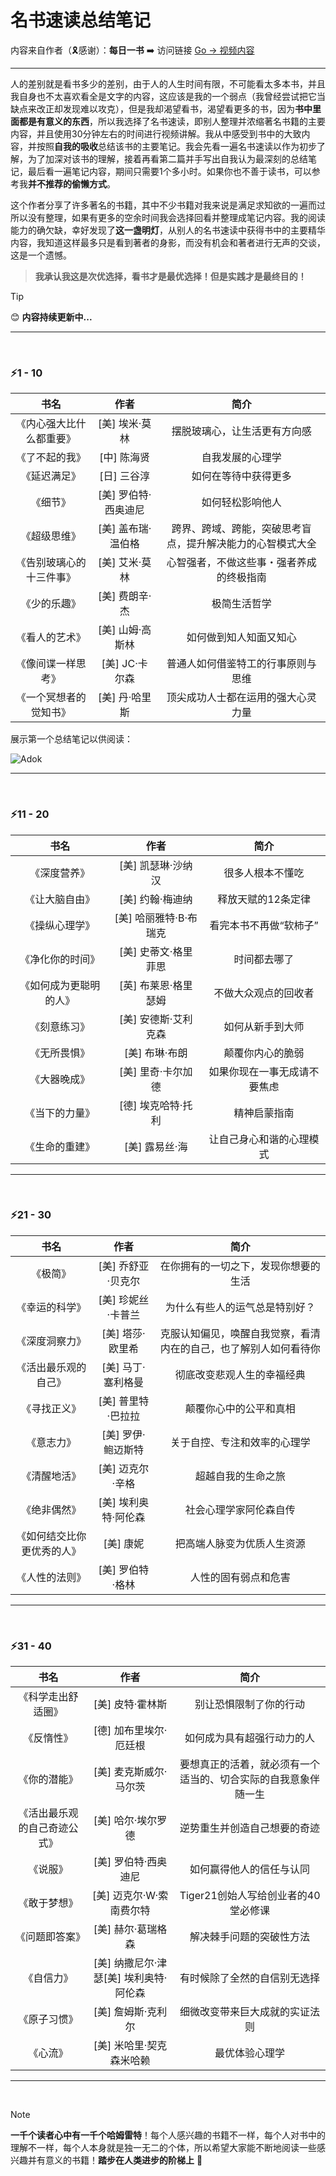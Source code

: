# 名书速读总结笔记

内容来自作者（🎗️感谢）：**每日一书**  ➡️  访问链接 [Go -> 视频内容](https://www.youtube.com/@MeiRiYiShu)

---

人的差别就是看书多少的差别，由于人的人生时间有限，不可能看太多本书，并且我自身也不太喜欢看全是文字的内容，这应该是我的一个弱点（我曾经尝试把它当缺点来改正却发现难以攻克），但是我却渴望看书，渴望看更多的书，因为**书中里面都是有意义的东西**，所以我选择了名书速读，即别人整理并浓缩著名书籍的主要内容，并且使用30分钟左右的时间进行视频讲解。我从中感受到书中的大致内容，并按照**自我的吸收**总结该书的主要笔记。我会先看一遍名书速读以作为初步了解，为了加深对该书的理解，接着再看第二篇并手写出自我认为最深刻的总结笔记，最后看一遍笔记内容，期间只需要1个多小时。如果你也不善于读书，可以参考我**并不推荐的偷懒方式**。

这个作者分享了许多著名的书籍，其中不少书籍对我来说是满足求知欲的一遍而过所以没有整理，如果有更多的空余时间我会选择回看并整理成笔记内容。我的阅读能力的确欠缺，幸好发现了**这一盏明灯**，从别人的名书速读中获得书中的主要精华内容，我知道这样最多只是看到著者的身影，而没有机会和著者进行无声的交谈，这是一个遗憾。

> **我承认我这是次优选择，看书才是最优选择！但是实践才是最终目的！**

> [!TIP]
> 😊 **内容持续更新中...**

---
<br>

### ⚡1 - 10

| 书名 | 作者 | 简介 |
| :--: | :--: | :--: |
| 《内心强大比什么都重要》 |    [美] 埃米·莫林    | 摆脱玻璃心，让生活更有方向感 |
| 《了不起的我》 |     [中] 陈海贤      | 自我发展的心理学 |
| 《延迟满足》 |     [日] 三谷淳      | 如何在等待中获得更多 |
| 《细节》 | [美] 罗伯特·西奥迪尼 | 如何轻松影响他人 |
| 《超级思维》 |  [美] 盖布瑞·温伯格  | 跨界、跨域、跨能，突破思考盲点，提升解决能力的心智模式大全 |
| 《告别玻璃心的十三件事》 |    [美] 艾米·莫林    | 心智强者，不做这些事・强者养成的终极指南 |
| 《少的乐趣》 |    [美] 费朗辛·杰    | 极简生活哲学 |
| 《看人的艺术》 |   [美] 山姆·高斯林   | 如何做到知人知面又知心 |
| 《像间谍一样思考》 |    [美] JC·卡尔森    | 普通人如何借鉴特工的行事原则与思维 |
| 《一个冥想者的觉知书》 |    [美] 丹·哈里斯    | 顶尖成功人士都在运用的强大心灵力量 |

展示第一个总结笔记以供阅读：

![Adok](https://github.com/PM-Geeker-ORG/Adok/assets/143123392/644e2c3e-a782-474d-8358-acd900414bac)

---
<br>

### ⚡11 - 20

| 书名 | 作者 | 简介 |
| :--: | :--: | :--: |
| 《深度营养》 |    [美] 凯瑟琳·沙纳汉    | 很多人根本不懂吃 |
| 《让大脑自由》 | [美] 约翰·梅迪纳 | 释放天赋的12条定律 |
| 《操纵心理学》 | [美] 哈丽雅特·B·布瑞克 | 看完本书不再做“软柿子” |
| 《净化你的时间》 |  [美] 史蒂文·格里菲思  | 时间都去哪了 |
| 《如何成为更聪明的人》 |  [英] 布莱恩·格里瑟姆  | 不做大众观点的回收者 |
| 《刻意练习》 |    [美] 安德斯·艾利克森    | 如何从新手到大师 |
| 《无所畏惧》 |    [美] 布琳·布朗    | 颠覆你内心的脆弱 |
| 《大器晚成》 |   [美] 里奇·卡尔加德   | 如果你现在一事无成请不要焦虑 |
| 《当下的力量》 |    [德] 埃克哈特·托利    | 精神启蒙指南 |
| 《生命的重建》 |    [美] 露易丝·海    | 让自己身心和谐的心理模式 |

---
<br>

### ⚡21 - 30

| 书名 | 作者 | 简介 |
| :--: | :--: | :--: |
| 《极简》 | [美] 乔舒亚·贝克尔 | 在你拥有的一切之下，发现你想要的生活 |
| 《幸运的科学》 | [美] 珍妮丝·卡普兰 | 为什么有些人的运气总是特别好？ |
| 《深度洞察力》 | [美] 塔莎·欧里希 | 克服认知偏见，唤醒自我觉察，看清内在的自己，也了解别人如何看待你 |
| 《活出最乐观的自己》 | [美] 马丁·塞利格曼 | 彻底改变悲观人生的幸福经典 |
| 《寻找正义》 | [美] 普里特·巴拉拉 | 颠覆你心中的公平和真相 |
| 《意志力》 | [美] 罗伊·鲍迈斯特 | 关于自控、专注和效率的心理学 |
| 《清醒地活》 | [美] 迈克尔·辛格 | 超越自我的生命之旅 |
| 《绝非偶然》 | [美] 埃利奥特·阿伦森 | 社会心理学家阿伦森自传 |
| 《如何结交比你更优秀的人》 | [美] 康妮 | 把高端人脉变为优质人生资源 |
| 《人性的法则》 | [美] 罗伯特·格林 | 人性的固有弱点和危害 |

---
<br>

### ⚡31 - 40

| 书名 | 作者 | 简介 |
| :--: | :--: | :--: |
| 《科学走出舒适圈》 | [美] 皮特·霍林斯 | 别让恐惧限制了你的行动 |
| 《反惰性》 | [德] 加布里埃尔·厄廷根 | 如何成为具有超强行动力的人 |
| 《你的潜能》 | [美] 麦克斯威尔·马尔茨 | 要想真正的活着，就必须有一个适当的、切合实际的自我意象伴随一生 |
| 《活出最乐观的自己奇迹公式》 | [美] 哈尔·埃尔罗德 | 逆势重生并创造自己想要的奇迹 |
| 《说服》 | [美] 罗伯特·西奥迪尼 | 如何赢得他人的信任与认同 |
| 《敢于梦想》 | [美] 迈克尔·W·索南费尔特 | Tiger21创始人写给创业者的40堂必修课 |
| 《问题即答案》 | [美] 赫尔·葛瑞格森 | 解决棘手问题的突破性方法 |
| 《自信力》 | [美] 纳撒尼尔·津瑟[美] 埃利奥特·阿伦森 | 有时候除了全然的自信别无选择 |
| 《原子习惯》 | [美] 詹姆斯·克利尔 | 细微改变带来巨大成就的实证法则 |
| 《心流》 | [美] 米哈里·契克森米哈赖 | 最优体验心理学 |

---
<br>

> [!NOTE]
> **一千个读者心中有一千个哈姆雷特**！每个人感兴趣的书籍不一样，每个人对书中的理解不一样，每个人本身就是独一无二的个体，所以希望大家能不断地阅读一些感兴趣并有意义的书籍！**踏步在人类进步的阶梯上** 👊
